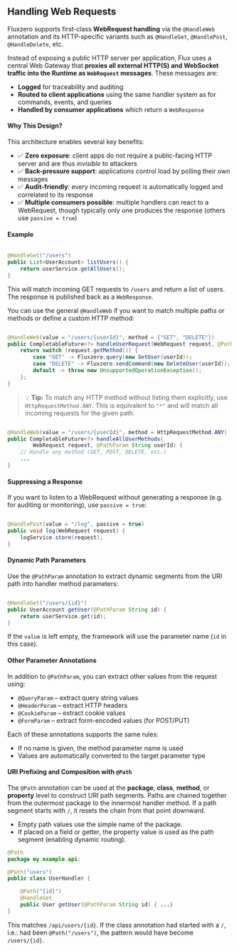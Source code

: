 ## Handling Web Requests

Fluxzero supports first-class **WebRequest handling** via the `@HandleWeb` annotation and its HTTP-specific
variants such as `@HandleGet`, `@HandlePost`, `@HandleDelete`, etc.

Instead of exposing a public HTTP server per application, Flux uses a central Web Gateway that **proxies all external
HTTP(S) and WebSocket traffic into the Runtime as `WebRequest` messages**. These messages are:

- **Logged** for traceability and auditing
- **Routed to client applications** using the same handler system as for commands, events, and queries
- **Handled by consumer applications** which return a `WebResponse`

#### Why This Design?

This architecture enables several key benefits:

- ✅ **Zero exposure**: client apps do not require a public-facing HTTP server and are thus *invisible* to attackers
- ✅ **Back-pressure support**: applications control load by polling their own messages
- ✅ **Audit-friendly**: every incoming request is automatically logged and correlated to its response
- ✅ **Multiple consumers possible**: multiple handlers can react to a WebRequest, though typically only one produces the
  response (others use `passive = true`)

#### Example

```java

@HandleGet("/users")
public List<UserAccount> listUsers() {
    return userService.getAllUsers();
}
```

This will match incoming GET requests to `/users` and return a list of users. The response is published back as a
`WebResponse`.

You can use the general `@HandleWeb` if you want to match multiple paths or methods or define a custom HTTP method:

```java

@HandleWeb(value = "/users/{userId}", method = {"GET", "DELETE"})
public CompletableFuture<?> handleUserRequest(WebRequest request, @PathParam String userId) {
    return switch (request.getMethod()) {
        case "GET" -> Fluxzero.query(new GetUser(userId));
        case "DELETE" -> Fluxzero.sendCommand(new DeleteUser(userId));
        default -> throw new UnsupportedOperationException();
    };
}
```

> 💡 **Tip:** To match any HTTP method without listing them explicitly, use `HttpRequestMethod.ANY`.
> This is equivalent to `"*"` and will match all incoming requests for the given path.

```java

@HandleWeb(value = "/users/{userId}", method = HttpRequestMethod.ANY)
public CompletableFuture<?> handleAllUserMethods(
        WebRequest request, @PathParam String userId) {
    // Handle any method (GET, POST, DELETE, etc.)
    ...
}
```

#### Suppressing a Response

If you want to listen to a WebRequest without generating a response (e.g. for auditing or monitoring), use
`passive = true`:

```java

@HandlePost(value = "/log", passive = true)
public void log(WebRequest request) {
    logService.store(request);
}
```

#### Dynamic Path Parameters

Use the `@PathParam` annotation to extract dynamic segments from the URI path into handler method parameters:

```java

@HandleGet("/users/{id}")
public UserAccount getUser(@PathParam String id) {
    return userService.get(id);
}
```

If the `value` is left empty, the framework will use the parameter name (`id` in this case).

#### Other Parameter Annotations

In addition to `@PathParam`, you can extract other values from the request using:

- `@QueryParam` – extract query string values
- `@HeaderParam` – extract HTTP headers
- `@CookieParam` – extract cookie values
- `@FormParam` – extract form-encoded values (for POST/PUT)

Each of these annotations supports the same rules:

- If no name is given, the method parameter name is used
- Values are automatically converted to the target parameter type

#### URI Prefixing and Composition with `@Path`

The `@Path` annotation can be used at the **package**, **class**, **method**, or **property** level to construct URI
path segments. Paths are chained together from the outermost package to the innermost handler method. If a path segment
starts with `/`, it resets the chain from that point downward.

- Empty path values use the simple name of the package.
- If placed on a field or getter, the property value is used as the path segment (enabling dynamic routing).

```java
@Path
package my.example.api;

@Path("users")
public class UserHandler {

    @Path("{id}")
    @HandleGet
    public User getUser(@PathParam String id) { ...}
}
```

This matches `/api/users/{id}`. If the class annotation had started with a `/`, i.e.: had been `@Path("/users")`, the
pattern would have become `/users/{id}`.